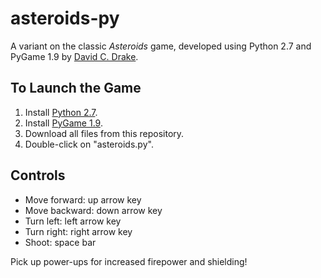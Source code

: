 asteroids-py
============

A variant on the classic _Asteroids_ game, developed using Python 2.7 and PyGame
1.9 by [David C. Drake](www.davidcdrake.com).

To Launch the Game
------------------
1. Install [Python 2.7](http://python.org/download/).
2. Install [PyGame 1.9](http://pygame.org/download.shtml).
3. Download all files from this repository.
4. Double-click on "asteroids.py".

Controls
--------
* Move forward: up arrow key
* Move backward: down arrow key
* Turn left: left arrow key
* Turn right: right arrow key
* Shoot: space bar

Pick up power-ups for increased firepower and shielding!
